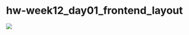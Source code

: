 # hw-week12_day01_frontend_layout
![](https://github.com/Tuwaiq-NET01/hw-week12_day01_frontend_layout/blob/main/lab.png)
